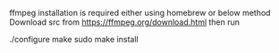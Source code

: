 ffmpeg installation is required either using homebrew or below method
Download src from https://ffmpeg.org/download.html
then run 

./configure
make
sudo make install
